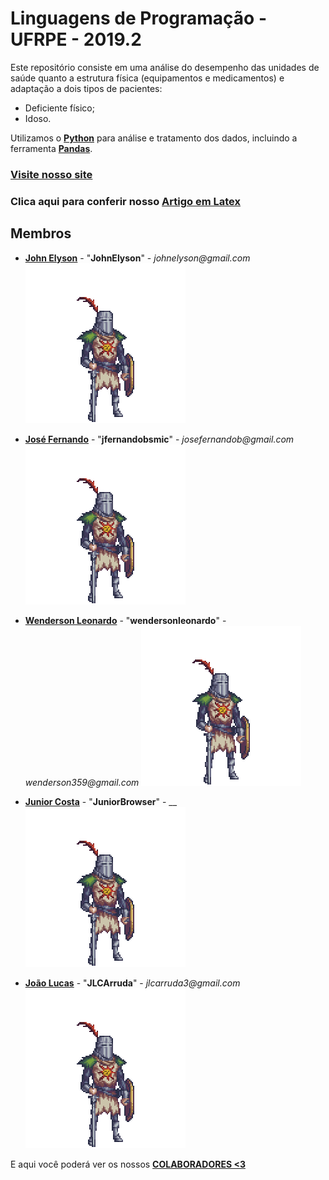 # Linguagens de Programação - UFRPE - 2019.2

Este repositório consiste em uma análise do desempenho das unidades de saúde quanto a estrutura física (equipamentos e medicamentos) e adaptação a dois tipos de pacientes: 
- Deficiente físico;
- Idoso.

Utilizamos o [**Python**](https://www.python.org/) para análise e tratamento dos dados, incluindo a ferramenta [**Pandas**](https://pandas.pydata.org/).


### [Visite nosso site](http://www.google.com)

### Clica aqui para conferir nosso [Artigo em Latex](https://www.overleaf.com/read/hgtgvxbfyywk  )

## Membros

- [**John Elyson**](https://github.com/JohnElyson) - "**JohnElyson**" - _johnelyson@gmail.com_    ![alt text](https://github.com/Projeto-LP2019-2/Entregas/blob/Metadados/Metadados/wenderson.gif "Olá! Eu sou o John :)")

- [**José Fernando**](https://github.com/jfernandobsmic) - "**jfernandobsmic**" - _josefernandob@gmail.com_    ![alt text](https://github.com/Projeto-LP2019-2/Entregas/blob/Metadados/Metadados/wenderson.gif "Eu sou o Fernando :P")

- [**Wenderson Leonardo**](https://github.com/wendersonleonardo) - "**wendersonleonardo**" - _wenderson359@gmail.com_    ![alt text](https://github.com/Projeto-LP2019-2/Entregas/blob/Metadados/Metadados/wenderson.gif "E aí, eu sou o Wenderson >.<")

- [**Junior Costa**](https://github.com/JuniorBrowser
) - "**JuniorBrowser**" - __    ![alt text](https://github.com/Projeto-LP2019-2/Entregas/blob/Metadados/Metadados/wenderson.gif "Mano, eu sou o Júnior! :D")

- [**João Lucas**](https://github.com/jlcarruda
) - "**JLCArruda**" - _jlcarruda3@gmail.com_    ![alt text](https://github.com/Projeto-LP2019-2/Entregas/blob/Metadados/Metadados/wenderson.gif "EAE man, João aqui <3")


E aqui você poderá ver os nossos [**COLABORADORES <3**](https://github.com/orgs/Projeto-LP2019-2/outside-collaborators)
